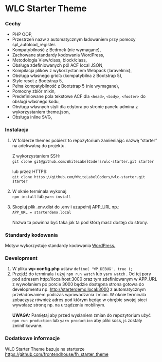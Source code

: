 # WLC Starter Theme


### Cechy

- PHP OOP,
- Przestrzeń nazw z automatycznym ładowaniem przy pomocy spl_autoload_register.
- Kompatybilność z Bedrock (nie wymagane),
- Zachowane standardy kodowania WordPress,
- Metodologia View/class, block/class,
- Obsługa zdefiniowanych pól ACF local JSON,
- Kompilacja plików z wykorzystaniem Webpack (laravelmix),
- Obsługa własnego grid’a (kompatybilna z Bootstrap 5),
- Style reset z Bootstrap 5,
- Pełna kompatybilność z Bootstrap 5 (nie wymagane),
- Pomocny zbiór mixin,
- Predefiniowane pola tekstowe ACF dla `<head>`, `<body>`, `<footer>` do obsługi własnego kodu,
- Obsługa własnych styli dla edytora po stronie panelu admina z wykorzystaniem theme.json,
- Obsługa inline SVG,


### Instalacja

1. W folderze themes pobierz to repozytorium zamieniając nazwę “starter” na adekwatną do projektu.<br><br>
   Z wykorzystaniem SSH:<br>
   `git clone git@github.com:WhiteLabelCoders/wlc-starter.git starter`<br><br>
   lub przez HTTPS:<br>
   `git clone https://github.com/WhiteLabelCoders/wlc-starter.git starter`<br><br>
2. W oknie terminala wykonaj:<br>
   `npm install` lub `yarn install`<br><br>
3. Skopiuj plik .env.dist do .env i uzupełnij APP_URL np.:<br>
   `APP_URL = starterdemo.local`<br><br>
   Nazwa ta powinna być taka jak ta pod którą masz dostęp do strony.
   

### Standardy kodowania

Motyw wykorzystuje standardy kodowania [WordPress.](https://developer.wordpress.org/coding-standards/wordpress-coding-standards/php/)


### Development

1. W pliku **wp-config.php** ustaw `define( 'WP_DEBUG', true );`
2. Przejdź do terminala i użyj `npm run watch` lub `yarn watch` . Od tej pory pod adresem http://localhost:3000 oraz tym zdefiniowanym w APP_URL z wywołaniem po porcie 3000 będzie dostępna strona gotowa do developmentu np. http://starterdemo.local:3000 z automatycznym przeładowaniem podczas wprowadzania zmian. W oknie terminala zobaczysz również adres pod którym będąc w obrębie swojej sieci wywołasz stronę np. na urządzeniu mobilnym.<br><br>
   **UWAGA:** Pamiętaj aby przed wysłaniem zmian do repozytorium użyć
   `npm run production` lub `yarn production` aby pliki scss, js zostały zminifikowane.

### Dodatkowe informacje

WLC Starter Theme bazuje na starterze https://github.com/frontendhouse/fh_starter_theme

